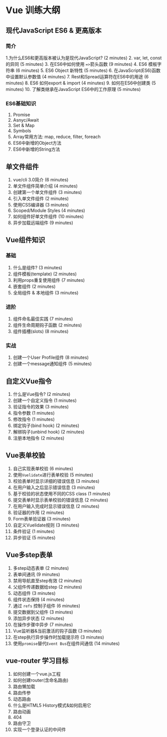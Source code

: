 # Vue 训练大纲
## 现代JavaScript ES6 & 更高版本
### 简介
1.为什么ES6和更高版本被认为是现代JavaScript?  (2 minutes)
2. var, let, const的异同  (5 minutes)
3. 在ES6中如何使用 `=>`箭头函数 (9 minutes)
4. ES6 模板字符串 (6 minutes)
5. ES6 Object 新特性 (5 minutes)
6. 在JavaScript(ES6)函数中设置默认参数值 (4 minutes)
7. Rest和Spread运算符在ES6中的用途 (6 minutes)
8. ES6 如何export & import (4 minutes)
9. 如何在ES6中创建类 (5 minutes)
10. 了解类继承在JavaScript ES6中的工作原理 (5 minutes)

### ES6基础知识
1. Promise
2. Asnyc/Await
3. Set & Map
4. Symbols
5. Array常用方法: map, reduce, filter, foreach
6. ES6中新增的Object方法
7. ES6中新增的String方法

## 单文件组件
1. vue/cli 3.0简介 (6 minutes)
2. 单文件组件简单介绍 (4 minutes)
3. 创建第一个单文件组件 (3 minutes)
4. 引入单文件组件 (2 minutes)
5. 使用CSS编译器 (3 minutes)
6. Scoped/Module Styles (4 minutes)
7. 如何组件好单文件组件 (10 minutes)
8. 异步加载远端组件 (9 minutes)

## Vue组件知识
### 基础
1. 什么是组件? (3 minutes)
2. 组件模板(template) (2 minutes)
3. 利用props重复使用组件 (7 minutes)
4. 嵌套组件 (2 minutes)
5. 全局组件 & 本地组件 (3 minutes)

### 进阶
1. 组件命名最佳实践 (7 minutes)
2. 组件生命周期钩子函数 (2 minutes)
3. 组件插槽(slots) (8 minutes)

### 实战
1. 创建一个User Profile组件 (8 minutes)
2. 创建一个message通知组件 (5 minutes)

## 自定义Vue指令
1. 什么是Vue指令? (2 minutes)
2. 创建一个自定义指令 (1 minutes)
3. 验证指令的效果 (3 minutes)
4. 指令参数 (1 minutes)
5. 修改指令 (1 minutes)
6. 绑定钩子(bind hook) (2 minutes)
7. 解绑钩子(unbind hook) (2 minutes)
8. 注册本地指令 (2 minutes)

## Vue表单校验
1. 自己实现表单校验 (6 minutes)
2. 使用`Vuelidate`进行表单校验 (5 minutes)
3. 校验表单时显示详细的错误信息 (3 minutes)
4. 在用户输入之后显示错误信息 (3 minutes)
5. 基于校验的状态使用不同的CSS class (1 minutes)
6. 提交表单时显示表单校验的错误信息 (2 minutes)
7. 在用户输入完成时显示错误信息 (2 minutes)
8. 验证器的作用 (2 minutes)
9. Form表单验证器 (3 minutes)
10. 自定义Vuelidate规则 (3 minutes)
11. 条件验证 (1 minutes)
12. 异步验证 (5 minutes)

## Vue多step表单
1. 多step动态表单 (2 minutes)
2. 表单间通讯 (9 minutes)
3. 禁用导航直至step有效 (2 minutes)
4. 父组件传递数据给step (2 minutes)
5. 动态组件 (3 minutes)
6. 组件状态保持 (4 minutes)
7. 通过 `refs` 控制子组件 (6 minutes)
8. 提交数据到父组件 (3 minutes)
9. 添加异步状态 (2 minutes)
10. 在操作步骤中异步 (7 minutes)
11. Vue监听器&当前激活的钩子函数 (3 minutes)
12. 在step执行异步操作时加载提示符 (3 minutes)
13. 使用`promise`替代`Event Bus`在组件间通信 (14 minutes)


## vue-router 学习目标
1. 如何创建一个vue.js工程
2. 如何创建router(含命名路由)
3. 路由懒加载
4. 路由传参
5. 动态路由
6. 什么是HTML5 History模式&如何启用它
7. 路由动画
8. 404
9. 路由守卫
10. 实现一个登录认证的中间件